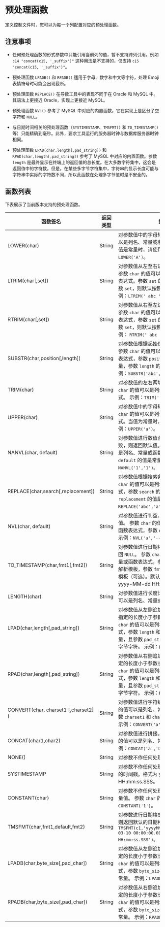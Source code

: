 预处理函数 
==========================

定义控制文件时，您可以为每一个列配置对应的预处理函数。

注意事项 
-------------------------

* 任何预处理函数的形式参数中只能引用当前列的值，暂不支持跨列引用。例如 `c14 "concat(c15, '_suffix')"` 这种用法是不支持的，仅支持 `c15 "concat(c15, '_suffix')"`。

  

* 预处理函数 `LPADB()` 和 `RPADB()` 适用于字母、数字和中文等字符，处理 Emoji 表情符号时可能会出现截断。

  

* 预处理函数 `REPLACE()` 在导数工具中的表现不同于在 Oracle 和 MySQL 中。其语法上更接近 Oracle，实现上更接近 MySQL。

  

* 预处理函数 `NVL()` 参考了 MySQL 中对应的内置函数，它在实现上是区分了空字符和 `NULL`。

  

* 与日期时间相关的预处理函数（`SYSTIMESTAMP`、`TMSFMT()` 和 `TO_TIMESTAMP()` 等）只能精确到毫秒。此外，要求工具运行的服务器时钟与数据库服务器时钟相同。

  

* 预处理函数 `LPAD(char,length[,pad_string])` 和 `RPAD(char,length[,pad_string])` 参考了 MySQL 中对应的内置函数。参数 `length` 是最终显示在终端上的返回值的总长度。在大多数字符集中，这会是返回值中的字符数。但是，在某些多字节字符集中，字符串的显示长度可能与字符串中实际的字符数不同，所以此函数在处理多字节值时是不安全的。

  




函数列表 
-------------------------

下表展示了当前版本支持的预处理函数。


|                  函数签名                  |  返回类型  |                                                                                        描述                                                                                         |
|----------------------------------------|--------|-----------------------------------------------------------------------------------------------------------------------------------------------------------------------------------|
| LOWER(char)                            | String | 对参数值中的字母转换为小写。 参数值可以是列名、常量或者嵌套表达式。当参数值是常量时，请使用单引号。 示例：`LOWER('A')`。                                                                               |
| LTRIM(char[,set])                    | String | 对参数值从左至右进行匹配并截断操作。 参数 `char` 的值可以是列名、常量或函数表达式。参数 `set` 的值是常量。若省略参数 `set`，则默认按照空格进行匹配。 示例：`LTRIM(' abc ')`。                                        |
| RTRIM(char[,set])                    | String | 对参数值从右至左进行匹配并截断操作。 参数 `char` 的值可以是列名、常量或函数表达式，参数 `set` 的值是常量。若省略参数 `set`，则默认按照空格进行匹配。 示例： `RTRIM(' abc ')`。                                       |
| SUBSTR(char,position[,length])      | String | 对参数值根据起始位置与长度进行截断。 参数 `char` 的值可以是列名、常量或函数表达式，参数 `position` 的值是数值型常量，参数 `length` 的值是数值型常量。 示例：`SUBSTR('abc',0,3)`。                                |
| TRIM(char)                             | String | 对参数值的左右两端进行空格截断。参数 `char` 的值可以是列名、常量或函数表达式。 示例：`TRIM(' abc ')`。                                                                                                   |
| UPPER(char)                            | String | 对参数值中的字母转换为大写。 参数 `char` 的值可以是列名、常量或者嵌套表达式。当值为常量时，请使用单引号。 示例：`UPPER('a')`。                                                                        |
| NANVL(char, default)                   | String | 对参数值进行数值合法验证，若验证失败，则返回默认值。 参数 `char` 的值可以是列名、常量或函数表达式，参数 `default` 的值是常量。 示例：`NANVL('1','1')`。                                                    |
| REPLACE(char,search[,replacement])  | String | 对参数值根据搜索条件进行替换。 参数 `char` 的值可以是列名、常量或函数表达式，参数 `search` 的值是常量，参数 `replacement` 的值是常量。 示例：`REPLACE('abc','a','A')`。                                 |
| NVL(char, default)                     | String | 对参数值进行判空，若为空，则返回默认值。 参数 `char` 的值可以是列名、常量或函数表达式，参数 `default` 的值是常量。 示例：`NVL('a','--')`。                                                           |
| TO_TIMESTAMP(char,fmt1[,fmt2])       | String | 对参数值进行日期格式化，若转换失败返回 `NULL`。 参数 `char` 的值可以是列名、常量或函数表达式，参数 `fmt1` 的值是日期解析模板，参数 `fmt2` 的值是日期格式化模板（可选）。默认返回的日期格式为 yyyy-MM-dd HH:mm:ss.SSS。                           |
| LENGTH(char)                           | String | 对参数值进行长度计算。 参数 `char` 的值可以是列名、常量或函数表达式。                                                                                                                           |
| LPAD(char,length[,pad_string])       | String | 对参数值从左侧追加指定长度的字符，若指定的长度小于参数长度则截断。 参数 `char` 的值可以是列名、常量或函数表达式，参数 `length` 和 `pad_string` 的值是常量，且参数 `pad_string` 的值要求传入单字节字符。 示例：`LPAD('a',1,'x')`。 |
| RPAD(char,length[,pad_string])       | String | 对参数值从右侧追加指定长度的字符，指定的长度小于参数长度则截断。 参数 `char` 的值可以是列名、常量或函数表达式，参数 `length` 和 `pad_string` 的值是常量，且参数 `pad_string` 的值要求传入单字节字符。 示例：`RPAD('a',1,'x')`。  |
| CONVERT(char, charset1 [,charset2] ) | String | 对参数值进行字符编码转换。 参数 `char` 的值可以是列名、常量或函数表达式，参数 `charset1` 和 `charset2` 的值是常量。 示例：`CONVERT('a','utf-8','gbk')`。                                       |
| CONCAT(char1,char2)                    | String | 对参数值进行拼接。 参数 `char1` 和 `char2` 的值可以是列名、常量或函数表达式。 示例：`CONCAT('a','b')`。                                                                            |
| NONE()                                 | String | 对参数不作任何处理，直接返回参数值。                                                                                                                                                                |
| SYSTIMESTAMP                         | String | 对参数不作任何处理，直接返回当前机器的时间戳。格式为 yyyy-MM-dd HH:mm:ss.SSS。                                                                                                                               |
| CONSTANT(char)                         | String | 对参数不作任何处理，直接返回定义的常量值。 参数 `char` 的值是常量。 示例：`CONSTANT('1')`。                                                                                        |
| TMSFMT(char,fmt1,default,fmt2)         | String | 对参数进行日期格式验证，若验证失败，则返回默认的日期格式。 示例：`TMSFMT(c1,'yyyyMMddHHmmssSSS','2021-03-10 00:00:00.000','yyyy-MM-dd HH:mm:ss.SSS')`。                                            |
| LPADB(char,byte_size[,pad_char])     | String | 对参数值从左侧追加指定长度的字节，指定的长度小于参数长度则截断。 参数 `char` 的值可以是列名、常量或函数表达式，参数 `byte_size` 和 `pad_char` 的值是常量。 示例：`LPADB('a',1,'x')`。                             |
| RPADB(char,byte_size[,pad_char])     | String | 对参数值从右侧追加指定长度的字节，指定的长度小于参数长度则截断。 参数 `char` 的值可以是列名、常量或函数表达式，参数 `byte_size` 和 `pad_char` 的值是常量。 示例：`RPADB('a',1,'x')`。                             |

